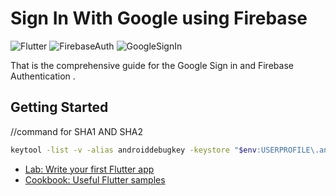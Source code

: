 # Sign In With Google using Firebase

![Flutter](https://img.shields.io/badge/Flutter-3.22-blue?logo=flutter)
![FirebaseAuth](https://img.shields.io/badge/%20firebase_auth-6.1.0-blue)
![GoogleSignIn](https://img.shields.io/badge/google_sign_in-6.2.2-accentblue)

That is the comprehensive guide for the Google Sign in and Firebase Authentication .

## Getting Started

//command for SHA1 AND SHA2 
```bash
keytool -list -v -alias androiddebugkey -keystore "$env:USERPROFILE\.android\debug.keystore"
```





- [Lab: Write your first Flutter app](https://docs.flutter.dev/get-started/codelab)
- [Cookbook: Useful Flutter samples](https://docs.flutter.dev/cookbook)


